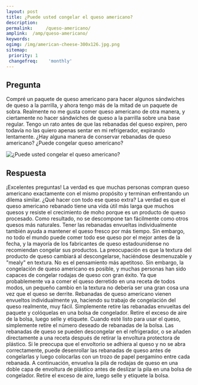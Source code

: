 ```yaml
---
layout: post
title: ¿Puede usted congelar el queso americano?  
description: 
permalink:     /queso-americano/
amplink:  /amp/queso-americano/
keywords: 
ogimg: /img/american-cheese-300x126.jpg.png
sitemap:
 priority: 1
 changefreq:    'monthly'
---
```




## Pregunta

Compré un paquete de queso americano para hacer algunos sándwiches de queso a la parrilla, y ahora tengo más de la mitad de un paquete de sobra. Realmente no me gusta comer queso americano de otra manera, y ciertamente no hacer sándwiches de queso a la parrilla sobre una base regular. Tengo un rato antes de que las rebanadas del queso expiren, pero todavía no las quiero apenas sentar en mi refrigerador, expirando lentamente. ¿Hay alguna manera de conservar rebanadas de queso americano? ¿Puede congelar queso americano?


![¿Puede usted congelar el queso americano?](https://sepuedecongelar.com/img/american-cheese-300x126.jpg "¿Puede usted congelar el queso americano?" )


## Respuesta

¡Excelentes preguntas! La verdad es que muchas personas compran queso americano exactamente con el mismo propósito y terminan enfrentando un dilema similar. ¿Qué hacer con todo ese queso extra? La verdad es que el queso americano rebanado tiene una vida útil más larga que muchos quesos y resiste el crecimiento de moho porque es un producto de queso procesado. Como resultado, no se descompone tan fácilmente como otros quesos más naturales. Tener las rebanadas envueltas individualmente también ayuda a mantener el queso fresco por más tiempo.
Sin embargo, no todo el mundo puede comer todo ese queso por el mejor antes de la fecha, y la mayoría de los fabricantes de queso estadounidense no recomiendan congelar sus productos. La preocupación es que la textura del producto de queso cambiará al descongelarse, haciéndose desmenuzable y "mealy" en textura. No es el pensamiento más apetitoso. Sin embargo, la congelación de queso americano es posible, y muchas personas han sido capaces de congelar rodajas de queso con gran éxito. Ya que probablemente va a comer el queso derretido en una receta de todos modos, un pequeño cambio en la textura no debería ser una gran cosa una vez que el queso se derrite.
Rebanadas de queso americano vienen envueltos individualmente ya, haciendo su trabajo de congelación del queso realmente, muy fácil. Simplemente retire las rebanadas envueltas del paquete y colóquelas en una bolsa de congelador. Retire el exceso de aire de la bolsa, luego selle y etiquete. Cuando esté listo para usar el queso, simplemente retire el número deseado de rebanadas de la bolsa. Las rebanadas de queso se pueden descongelar en el refrigerador, o se añaden directamente a una receta después de retirar la envoltura protectora de plástico.
Si le preocupa que el envoltorio se adhiera al queso y no se abra correctamente, puede desenrollar las rebanadas de queso antes de congelarlas y luego colocarlas con un trozo de papel pergamino entre cada rebanada. A continuación, envuelva la pila de rodajas de queso en una doble capa de envoltura de plástico antes de deslizar la pila en una bolsa de congelador. Retire el exceso de aire, luego selle y etiquete la bolsa.